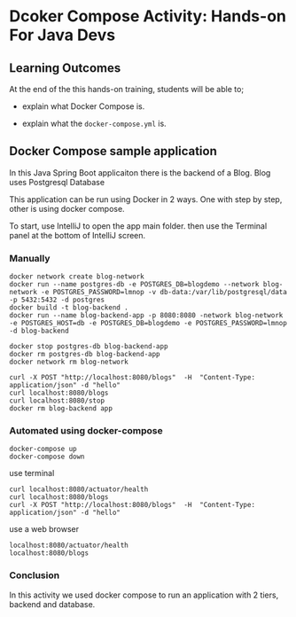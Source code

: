 # Dcoker Compose Activity: Hands-on For Java Devs

## Learning Outcomes

At the end of the this hands-on training, students will be able to;

- explain what Docker Compose is.

- explain what the `docker-compose.yml` is.


## Docker Compose sample application

In this Java Spring Boot applicaiton there is the backend of a Blog.
Blog uses Postgresql Database

This application can be run using Docker in 2 ways. One with step by step, other is using docker compose.

To start, use IntelliJ to open the app main folder.
then use the Terminal panel at the bottom of IntelliJ screen.

### Manually
```
docker network create blog-network
docker run --name postgres-db -e POSTGRES_DB=blogdemo --network blog-network -e POSTGRES_PASSWORD=lmnop -v db-data:/var/lib/postgresql/data -p 5432:5432 -d postgres
docker build -t blog-backend .
docker run --name blog-backend-app -p 8080:8080 -network blog-network -e POSTGRES_HOST=db -e POSTGRES_DB=blogdemo -e POSTGRES_PASSWORD=lmnop -d blog-backend
```
```
docker stop postgres-db blog-backend-app
docker rm postgres-db blog-backend-app
docker network rm blog-network

```
```
curl -X POST "http://localhost:8080/blogs"  -H  "Content-Type: application/json" -d "hello"
curl localhost:8080/blogs
curl localhost:8080/stop
docker rm blog-backend app

```
### Automated using docker-compose
```
docker-compose up
docker-compose down
```


use terminal 

    curl localhost:8080/actuator/health
    curl localhost:8080/blogs
    curl -X POST "http://localhost:8080/blogs"  -H  "Content-Type: application/json" -d "hello"

use a web browser

    localhost:8080/actuator/health
    localhost:8080/blogs


### Conclusion

In this activity we used docker compose to run an application with 2 tiers, backend and database.